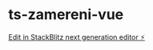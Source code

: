 # ts-zamereni-vue

[Edit in StackBlitz next generation editor ⚡️](https://stackblitz.com/~/github.com/martty98-star/ts-zamereni-vue)